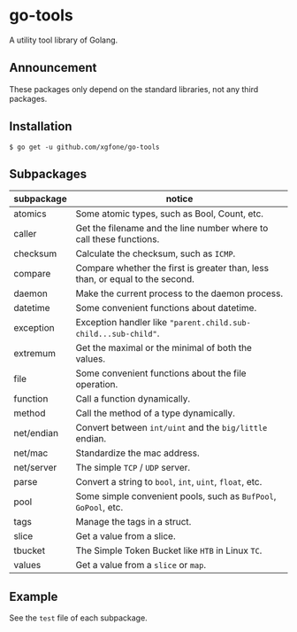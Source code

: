 # go-tools
A utility tool library of Golang.

## Announcement
These packages only depend on the standard libraries, not any third packages.

## Installation
```shell
$ go get -u github.com/xgfone/go-tools
```

## Subpackages

subpackage   |   notice
-------------|-----------
atomics      | Some atomic types, such as Bool, Count, etc.
caller       | Get the filename and the line number where to call these functions.
checksum     | Calculate the checksum, such as `ICMP`.
compare      | Compare whether the first is greater than, less than, or equal to the second.
daemon       | Make the current process to the daemon process.
datetime     | Some convenient functions about datetime.
exception    | Exception handler like `"parent.child.sub-child...sub-child"`.
extremum     | Get the maximal or the minimal of both the values.
file         | Some convenient functions about the file operation.
function     | Call a function dynamically.
method       | Call the method of a type dynamically.
net/endian   | Convert between `int/uint` and the `big/little` endian.
net/mac      | Standardize the mac address.
net/server   | The simple `TCP` / `UDP` server.
parse        | Convert a string to `bool`, `int`, `uint`, `float`, etc.
pool         | Some simple convenient pools, such as `BufPool`, `GoPool`, etc.
tags         | Manage the tags in a struct.
slice        | Get a value from a slice.
tbucket      | The Simple Token Bucket like `HTB` in Linux `TC`.
values       | Get a value from a `slice` or `map`.

## Example
See the `test` file of each subpackage.
